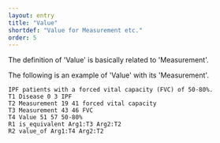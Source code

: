 ```yaml
---
layout: entry
title: "Value"
shortdef: "Value for Measurement etc."
order: 5
---
```


The definition of 'Value' is basically related to 'Measurement'.


The following is an example of 'Value' with its 'Measurement'.

~~~ ann
IPF patients with a forced vital capacity (FVC) of 50-80%.
T1 Disease 0 3 IPF
T2 Measurement 19 41 forced vital capacity
T3 Measurement 43 46 FVC
T4 Value 51 57 50-80%
R1 is_equivalent Arg1:T3 Arg2:T2
R2 value_of Arg1:T4 Arg2:T2
~~~

<!-- details -->
